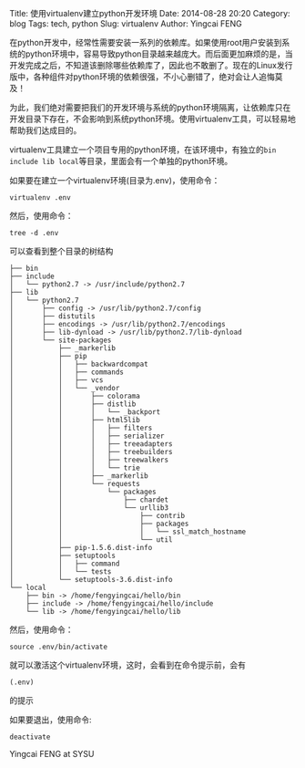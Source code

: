 Title: 使用virtualenv建立python开发环境
Date: 2014-08-28 20:20
Category: blog
Tags: tech, python
Slug: virtualenv
Author: Yingcai FENG

在python开发中，经常性需要安装一系列的依赖库。如果使用root用户安装到系统的python环境中，容易导致python目录越来越庞大。而后面更加麻烦的是，当开发完成之后，不知道该删除哪些依赖库了，因此也不敢删了。现在的Linux发行版中，各种组件对python环境的依赖很强，不小心删错了，绝对会让人追悔莫及！

为此，我们绝对需要把我们的开发环境与系统的python环境隔离，让依赖库只在开发目录下存在，不会影响到系统python环境。使用virtualenv工具，可以轻易地帮助我们达成目的。

<!-- PELICAN_END_SUMMARY -->

virtualenv工具建立一个项目专用的python环境，在该环境中，有独立的`bin include lib local`等目录，里面会有一个单独的python环境。

如果要在建立一个virtualenv环境(目录为.env)，使用命令：

    virtualenv .env

然后，使用命令：

    tree -d .env

可以查看到整个目录的树结构

    ├── bin
    ├── include
    │   └── python2.7 -> /usr/include/python2.7
    ├── lib
    │   └── python2.7
    │       ├── config -> /usr/lib/python2.7/config
    │       ├── distutils
    │       ├── encodings -> /usr/lib/python2.7/encodings
    │       ├── lib-dynload -> /usr/lib/python2.7/lib-dynload
    │       └── site-packages
    │           ├── _markerlib
    │           ├── pip
    │           │   ├── backwardcompat
    │           │   ├── commands
    │           │   ├── vcs
    │           │   └── _vendor
    │           │       ├── colorama
    │           │       ├── distlib
    │           │       │   └── _backport
    │           │       ├── html5lib
    │           │       │   ├── filters
    │           │       │   ├── serializer
    │           │       │   ├── treeadapters
    │           │       │   ├── treebuilders
    │           │       │   ├── treewalkers
    │           │       │   └── trie
    │           │       ├── _markerlib
    │           │       └── requests
    │           │           └── packages
    │           │               ├── chardet
    │           │               └── urllib3
    │           │                   ├── contrib
    │           │                   ├── packages
    │           │                   │   └── ssl_match_hostname
    │           │                   └── util
    │           ├── pip-1.5.6.dist-info
    │           ├── setuptools
    │           │   ├── command
    │           │   └── tests
    │           └── setuptools-3.6.dist-info
    └── local
        ├── bin -> /home/fengyingcai/hello/bin
        ├── include -> /home/fengyingcai/hello/include
        └── lib -> /home/fengyingcai/hello/lib

然后，使用命令：

    source .env/bin/activate

就可以激活这个virtualenv环境，这时，会看到在命令提示前，会有

    (.env)

的提示

如果要退出，使用命令:

    deactivate

Yingcai FENG at SYSU
